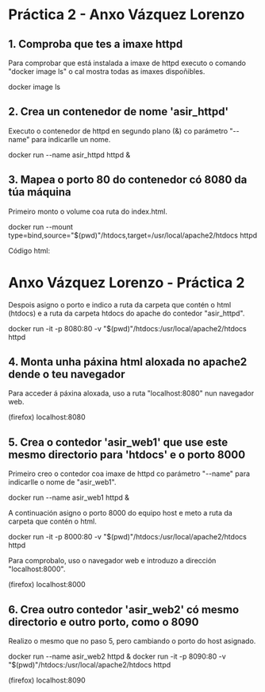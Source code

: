 # Práctica 2 - Anxo Vázquez Lorenzo

## 1. Comproba que tes a imaxe httpd

Para comprobar que está instalada a imaxe de httpd executo o comando "docker image ls" o cal mostra todas as imaxes dispoñibles.

docker image ls

## 2. Crea un contenedor de nome 'asir_httpd'

Executo o contenedor de httpd en segundo plano (&) co parámetro "--name" para indicarlle un nome.

docker run --name asir_httpd httpd &

## 3. Mapea o porto 80 do contenedor có 8080 da túa máquina

Primeiro monto o volume coa ruta do index.html.

docker run --mount type=bind,source="$(pwd)"/htdocs,target=/usr/local/apache2/htdocs httpd

Código html:
<html>
<head>
<meta charset="utf-8">
</head>
<body>
<h1>Anxo Vázquez Lorenzo - Práctica 2</h1>
</body>
</html>

Despois asigno o porto e indico a ruta da carpeta que contén o html (htdocs) e a ruta da carpeta htdocs do apache do contedor "asir_httpd".

docker run -it -p 8080:80 -v "$(pwd)"/htdocs:/usr/local/apache2/htdocs httpd

## 4. Monta unha páxina html aloxada no apache2 dende o teu navegador

Para acceder á páxina aloxada, uso a ruta "localhost:8080" nun navegador web.

(firefox) localhost:8080

## 5. Crea o contedor 'asir_web1' que use este mesmo directorio para 'htdocs' e o porto 8000

Primeiro creo o contedor coa imaxe de httpd co parámetro "--name" para indicarlle o nome de "asir_web1".

docker run --name asir_web1 httpd &

A continuación asigno o porto 8000 do equipo host e meto a ruta da carpeta que contén o html.

docker run -it -p 8000:80 -v "$(pwd)"/htdocs:/usr/local/apache2/htdocs httpd

Para comprobalo, uso o navegador web e introduzo a dirección "localhost:8000".

(firefox) localhost:8000

## 6. Crea outro contedor 'asir_web2' có mesmo directorio e outro porto, como o 8090

Realizo o mesmo que no paso 5, pero cambiando o porto do host asignado.

docker run --name asir_web2 httpd & docker run -it -p 8090:80 -v "$(pwd)"/htdocs:/usr/local/apache2/htdocs httpd

(firefox) localhost:8090